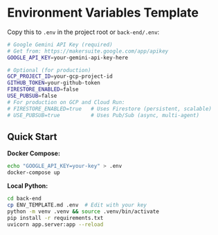 # Environment Variables Template

Copy this to `.env` in the project root or `back-end/.env`:

```bash
# Google Gemini API Key (required)
# Get from: https://makersuite.google.com/app/apikey
GOOGLE_API_KEY=your-gemini-api-key-here

# Optional (for production)
GCP_PROJECT_ID=your-gcp-project-id
GITHUB_TOKEN=your-github-token
FIRESTORE_ENABLED=false
USE_PUBSUB=false
# For production on GCP and Cloud Run:
# FIRESTORE_ENABLED=true   # Uses Firestore (persistent, scalable)
# USE_PUBSUB=true          # Uses Pub/Sub (async, multi-agent)
```



## Quick Start

**Docker Compose:**
```bash
echo "GOOGLE_API_KEY=your-key" > .env
docker-compose up
```

**Local Python:**
```bash
cd back-end
cp ENV_TEMPLATE.md .env  # Edit with your key
python -m venv .venv && source .venv/bin/activate
pip install -r requirements.txt
uvicorn app.server:app --reload
```
